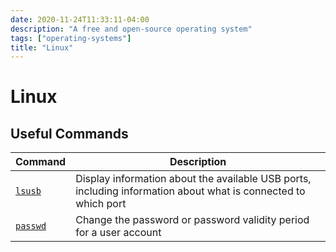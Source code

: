 ```yaml
---
date: 2020-11-24T11:33:11-04:00
description: "A free and open-source operating system"
tags: ["operating-systems"]
title: "Linux"
---
```


# Linux

## Useful Commands

| Command                                                           | Description                                                                                                    |
| ----------------------------------------------------------------- | -------------------------------------------------------------------------------------------------------------- |
| [`lsusb`](https://www.man7.org/linux/man-pages/man8/lsusb.8.html) | Display information about the available USB ports, including information about what is connected to which port |
| [`passwd`](https://man7.org/linux/man-pages/man1/passwd.1.html)   | Change the password or password validity period for a user account                                             |
